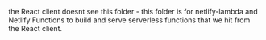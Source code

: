 the React client doesnt see this folder - this folder is for netlify-lambda and Netlify Functions to build and serve serverless functions that we hit from the React client.
